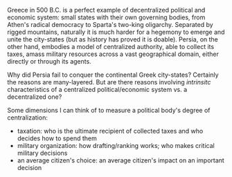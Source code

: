 Greece in 500 B.C. is a perfect example of decentralized political and economic system: small states with their own governing bodies, from Athen's radical democracy to Sparta's two-king oligarchy. Separated by rigged mountains, naturally it is much harder for a hegemony to emerge and unite the city-states (but as history has proved it is doable). 
Persia, on the other hand, embodies a model of centralized authority, able to collect its taxes, amass military resources across a vast geographical domain, either directly or through its agents. 

Why did Persia fail to conquer the continental Greek city-states? Certainly the reasons are many-layered. But are there reasons involving *intrinsitc* characteristics of a centralized political/economic system vs. a decentralized one?

Some dimensions I can think of to measure a political body's degree of centralization:
* taxation: who is the ultimate recipient of collected taxes and who decides how to spend them
* military organization: how drafting/ranking works; who makes critical military decisions
* an average citizen's choice: an average citizen's impact on an important decision

